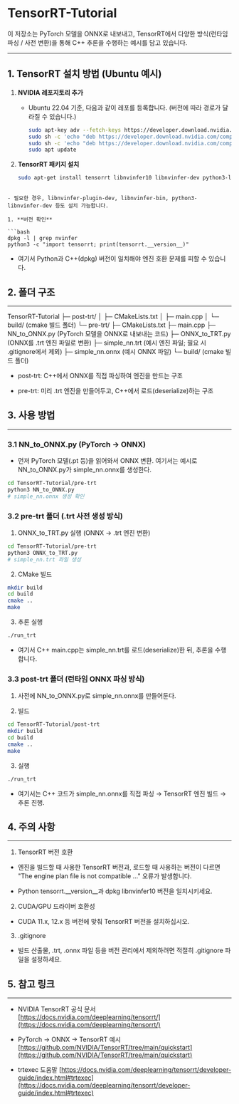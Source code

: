 # TensorRT-Tutorial

이 저장소는 PyTorch 모델을 ONNX로 내보내고, TensorRT에서 다양한 방식(런타임 파싱 / 사전 변환)을 통해 C++ 추론을 수행하는 예시를 담고 있습니다.

---

## 1. TensorRT 설치 방법 (Ubuntu 예시)

1. **NVIDIA 레포지토리 추가**  
   - Ubuntu 22.04 기준, 다음과 같이 레포를 등록합니다. (버전에 따라 경로가 달라질 수 있습니다.)
     ```bash
     sudo apt-key adv --fetch-keys https://developer.download.nvidia.com/compute/cuda/repos/ubuntu2204/x86_64/3bf863cc.pub
     sudo sh -c 'echo "deb https://developer.download.nvidia.com/compute/cuda/repos/ubuntu2204/x86_64/ /" > /etc/apt/sources.list.d/cuda.list'
     sudo sh -c 'echo "deb https://developer.download.nvidia.com/compute/machine-learning/repos/ubuntu2204/x86_64/ /" > /etc/apt/sources.list.d/tensorRT.list'
     sudo apt update
     ```

2. **TensorRT 패키지 설치**  
   ```bash
   sudo apt-get install tensorrt libnvinfer10 libnvinfer-dev python3-libnvinfer
```

- 필요한 경우, libnvinfer-plugin-dev, libnvinfer-bin, python3-libnvinfer-dev 등도 설치 가능합니다.
 
1. **버전 확인** 

```bash
dpkg -l | grep nvinfer
python3 -c "import tensorrt; print(tensorrt.__version__)"
```

  - 여기서 Python과 C++(dpkg) 버전이 일치해야 엔진 호환 문제를 피할 수 있습니다.

## 2. 폴더 구조 


---

TensorRT-Tutorial
├─ post-trt/
│ ├─ CMakeLists.txt
│ ├─ main.cpp
│ └─ build/ (cmake 빌드 폴더)
└─ pre-trt/
├─ CMakeLists.txt
├─ main.cpp
├─ NN_to_ONNX.py (PyTorch 모델을 ONNX로 내보내는 코드)
├─ ONNX_to_TRT.py (ONNX를 .trt 엔진 파일로 변환)
├─ simple_nn.trt (예시 엔진 파일; 필요 시 .gitignore에서 제외)
├─ simple_nn.onnx (예시 ONNX 파일)
└─ build/ (cmake 빌드 폴더)
- post-trt: C++에서 ONNX를 직접 파싱하여 엔진을 만드는 구조

- pre-trt: 미리 .trt 엔진을 만들어두고, C++에서 로드(deserialize)하는 구조

## 3. 사용 방법 


---


### 3.1 NN_to_ONNX.py (PyTorch → ONNX) 
 
- 먼저 PyTorch 모델(.pt 등)을 읽어와서 ONNX 변환. 여기서는 예시로 NN_to_ONNX.py가 simple_nn.onnx를 생성한다.


```bash
cd TensorRT-Tutorial/pre-trt
python3 NN_to_ONNX.py
# simple_nn.onnx 생성 확인
```

### 3.2 pre-trt 폴더 (.trt 사전 생성 방식) 
 
1. ONNX_to_TRT.py 실행 (ONNX → .trt 엔진 변환)


```bash
cd TensorRT-Tutorial/pre-trt
python3 ONNX_to_TRT.py
# simple_nn.trt 파일 생성
```
 
2. CMake 빌드


```bash
mkdir build
cd build
cmake ..
make
```
 
3. 추론 실행


```bash
./run_trt
```

  - 여기서 C++ main.cpp는 simple_nn.trt를 로드(deserialize)한 뒤, 추론을 수행합니다.

### 3.3 post-trt 폴더 (런타임 ONNX 파싱 방식) 
 
1. 사전에 NN_to_ONNX.py로 simple_nn.onnx를 만들어둔다.
 
2. 빌드


```bash
cd TensorRT-Tutorial/post-trt
mkdir build
cd build
cmake ..
make
```
 
3. 실행


```bash
./run_trt
```

  - 여기서는 C++ 코드가 simple_nn.onnx를 직접 파싱 → TensorRT 엔진 빌드 → 추론 진행.

## 4. 주의 사항 


---

 
1. TensorRT 버전 호환
 
  - 엔진을 빌드할 때 사용한 TensorRT 버전과, 로드할 때 사용하는 버전이 다르면
"The engine plan file is not compatible …" 오류가 발생합니다.

  - Python tensorrt.__version__과 dpkg libnvinfer10 버전을 일치시키세요.
 
2. CUDA/GPU 드라이버 호환성

  - CUDA 11.x, 12.x 등 버전에 맞춰 TensorRT 버전을 설치하십시오.
 
3. .gitignore

  - 빌드 산출물, .trt, .onnx 파일 등을 버전 관리에서 제외하려면 적절히 .gitignore 파일을 설정하세요.

## 5. 참고 링크 


---

 
- NVIDIA TensorRT 공식 문서
[https://docs.nvidia.com/deeplearning/tensorrt/](https://docs.nvidia.com/deeplearning/tensorrt/)
 
- PyTorch → ONNX → TensorRT 예시
[https://github.com/NVIDIA/TensorRT/tree/main/quickstart](https://github.com/NVIDIA/TensorRT/tree/main/quickstart)
 
- trtexec 도움말
[https://docs.nvidia.com/deeplearning/tensorrt/developer-guide/index.html#trtexec](https://docs.nvidia.com/deeplearning/tensorrt/developer-guide/index.html#trtexec)

